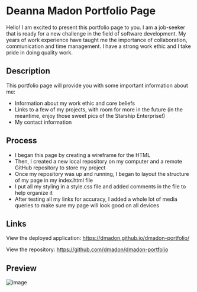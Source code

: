 # Deanna Madon Portfolio Page

Hello! I am excited to present this portfolio page to you. I am a job-seeker that is ready for a new challenge in the field of software development. My years of work experience have taught me the importance of collaboration, communication and time management. I have a strong work ethic and I take pride in doing quality work. 



## Description

This portfolio page will provide you with some important information about me:

* Information about my work ethic and core beliefs
* Links to a few of my projects, with room for more in the future (in the meantime, enjoy those sweet pics of the Starship Enterprise!)
* My contact information

## Process

* I began this page by creating a wireframe for the HTML
* Then, I created a new local repository on my computer and a remote GitHub repository to store my project
* Once my repository was up and running, I began to layout the structure of my page in my index.html file
* I put all my styling in a style.css file and added comments in the file to help organize it
* After testing all my links for accuracy, I added a whole lot of media queries to make sure my page will look good on all devices

##  Links

View the deployed application: https://dmadon.github.io/dmadon-portfolio/

View the repository: https://github.com/dmadon/dmadon-portfolio


## Preview

![image](https://user-images.githubusercontent.com/99852346/172752203-8be51a6c-0cbf-4484-acc6-f900c48b753f.png)
